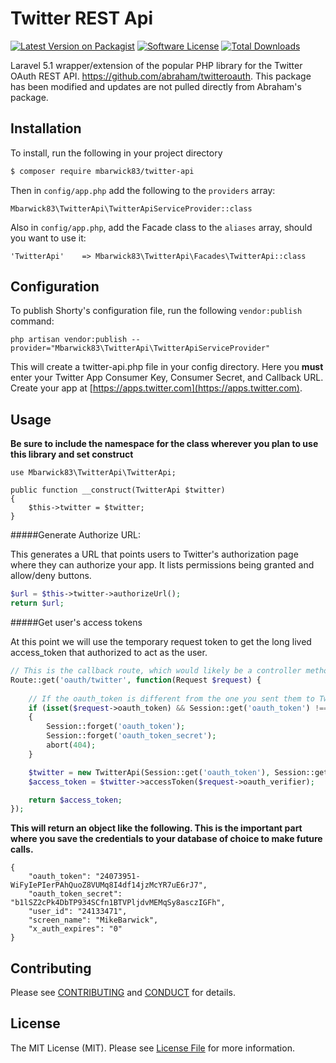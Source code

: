 # Twitter REST Api

[![Latest Version on Packagist][ico-version]][link-packagist]
[![Software License][ico-license]](LICENSE.md)
[![Total Downloads][ico-downloads]][link-downloads]

Laravel 5.1 wrapper/extension of the popular PHP library for the Twitter OAuth REST API. https://github.com/abraham/twitteroauth. This package has been modified and updates are not pulled directly from Abraham's package.

## Installation

To install, run the following in your project directory

``` bash
$ composer require mbarwick83/twitter-api
```

Then in `config/app.php` add the following to the `providers` array:

```
Mbarwick83\TwitterApi\TwitterApiServiceProvider::class
```

Also in `config/app.php`, add the Facade class to the `aliases` array, should you want to use it:

```
'TwitterApi'    => Mbarwick83\TwitterApi\Facades\TwitterApi::class
```

## Configuration

To publish Shorty's configuration file, run the following `vendor:publish` command:

```
php artisan vendor:publish --provider="Mbarwick83\TwitterApi\TwitterApiServiceProvider"
```

This will create a twitter-api.php file in your config directory. Here you **must** enter your Twitter App Consumer Key, Consumer Secret, and Callback URL. Create your app at [https://apps.twitter.com](https://apps.twitter.com).

## Usage

**Be sure to include the namespace for the class wherever you plan to use this library and set construct**

```
use Mbarwick83\TwitterApi\TwitterApi;

public function __construct(TwitterApi $twitter)
{
    $this->twitter = $twitter;
}
```

#####Generate Authorize URL:

This generates a URL that points users to Twitter's authorization page where they can authorize your app. It lists permissions being granted and allow/deny buttons.

``` php
$url = $this->twitter->authorizeUrl();
return $url;
```

#####Get user's access tokens

At this point we will use the temporary request token to get the long lived access_token that authorized to act as the user.

``` php
// This is the callback route, which would likely be a controller method. But for example purposes, see below...
Route::get('oauth/twitter', function(Request $request) {
    
    // If the oauth_token is different from the one you sent them to Twitter with, abort authorization
    if (isset($request->oauth_token) && Session::get('oauth_token') !== $request->oauth_token) 
    {
        Session::forget('oauth_token');
        Session::forget('oauth_token_secret');
        abort(404);
    }

    $twitter = new TwitterApi(Session::get('oauth_token'), Session::get('oauth_token_secret'));
    $access_token = $twitter->accessToken($request->oauth_verifier);

    return $access_token;
});
```

**This will return an object like the following. This is the important part where you save the credentials to your database of choice to make future calls.**

```
{
	"oauth_token": "24073951-WiFyIePIerPAhQuoZ8VUMq8I4df14jzMcYR7uE6rJ7",
	"oauth_token_secret": "b1lSZ2cPk4DbTP934SCfn1BTVPljdvMEMqSy8asczIGFh",
	"user_id": "24133471",
	"screen_name": "MikeBarwick",
	"x_auth_expires": "0"
}
```

## Contributing

Please see [CONTRIBUTING](CONTRIBUTING.md) and [CONDUCT](CONDUCT.md) for details.

## License

The MIT License (MIT). Please see [License File](LICENSE.md) for more information.

[ico-version]: https://img.shields.io/packagist/v/mbarwick83/twitter-api.svg?style=flat-square
[ico-license]: https://img.shields.io/badge/license-MIT-brightgreen.svg?style=flat-square
[ico-downloads]: https://img.shields.io/packagist/dt/mbarwick83/twitter-api.svg?style=flat-square

[link-packagist]: https://packagist.org/packages/mbarwick83/twitter-api
[link-downloads]: https://packagist.org/packages/mbarwick83/twitter-api
[link-author]: https://github.com/mbarwick83
[link-contributors]: ../../contributors
